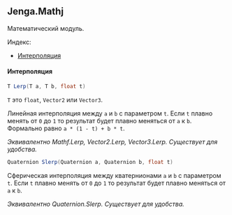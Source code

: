 ## Jenga.Mathj
Математический модуль.

Индекс:
- [Интерполяция](#интерполяция)
  
#### Интерполяция
```cs
T Lerp(T a, T b, float t)
``` 
`T` это `float`, `Vector2` или `Vector3`.

Линейная интерполяция между `a` и `b` с параметром `t`.
Если `t` плавно менять от `0` до `1` то результат будет плавно меняться
от `a` к `b`.
Формально равно `a * (1 - t) + b * t`.

*Эквивалентно Mathf.Lerp, Vector2.Lerp, Vector3.Lerp.
Существует для удобства.*

```cs
Quaternion Slerp(Quaternion a, Quaternion b, float t)
``` 
Сферическая интерполяция между кватернионами `a` и `b` с параметром `t`.
Если `t` плавно менять от `0` до `1` то результат будет плавно меняться
от `a` к `b`.

*Эквивалентно Quaternion.Slerp.
Существует для удобства.*

